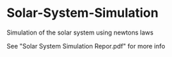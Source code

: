 # Solar-System-Simulation
Simulation of the solar system using newtons laws

See "Solar System Simulation Repor.pdf" for more info
